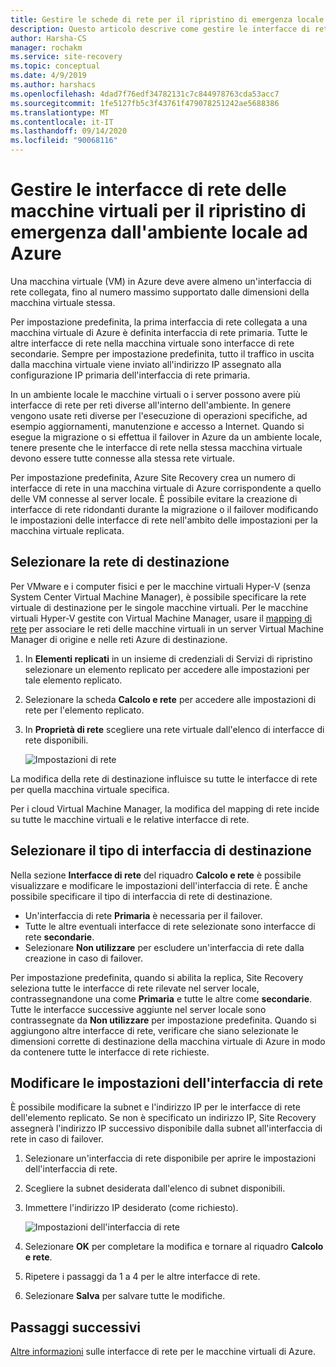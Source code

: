 ```yaml
---
title: Gestire le schede di rete per il ripristino di emergenza locale con Azure Site Recovery
description: Questo articolo descrive come gestire le interfacce di rete per il ripristino di emergenza dall'ambiente locale ad Azure con Azure Site Recovery
author: Harsha-CS
manager: rochakm
ms.service: site-recovery
ms.topic: conceptual
ms.date: 4/9/2019
ms.author: harshacs
ms.openlocfilehash: 4dad7f76edf34782131c7c844978763cda53acc7
ms.sourcegitcommit: 1fe5127fb5c3f43761f479078251242ae5688386
ms.translationtype: MT
ms.contentlocale: it-IT
ms.lasthandoff: 09/14/2020
ms.locfileid: "90068116"
---
```

# <a name="manage-vm-network-interfaces-for-on-premises-disaster-recovery-to-azure"></a>Gestire le interfacce di rete delle macchine virtuali per il ripristino di emergenza dall'ambiente locale ad Azure

Una macchina virtuale (VM) in Azure deve avere almeno un'interfaccia di rete collegata, fino al numero massimo supportato dalle dimensioni della macchina virtuale stessa.

Per impostazione predefinita, la prima interfaccia di rete collegata a una macchina virtuale di Azure è definita interfaccia di rete primaria. Tutte le altre interfacce di rete nella macchina virtuale sono interfacce di rete secondarie. Sempre per impostazione predefinita, tutto il traffico in uscita dalla macchina virtuale viene inviato all'indirizzo IP assegnato alla configurazione IP primaria dell'interfaccia di rete primaria.

In un ambiente locale le macchine virtuali o i server possono avere più interfacce di rete per reti diverse all'interno dell'ambiente. In genere vengono usate reti diverse per l'esecuzione di operazioni specifiche, ad esempio aggiornamenti, manutenzione e accesso a Internet. Quando si esegue la migrazione o si effettua il failover in Azure da un ambiente locale, tenere presente che le interfacce di rete nella stessa macchina virtuale devono essere tutte connesse alla stessa rete virtuale.

Per impostazione predefinita, Azure Site Recovery crea un numero di interfacce di rete in una macchina virtuale di Azure corrispondente a quello delle VM connesse al server locale. È possibile evitare la creazione di interfacce di rete ridondanti durante la migrazione o il failover modificando le impostazioni delle interfacce di rete nell'ambito delle impostazioni per la macchina virtuale replicata.

## <a name="select-the-target-network"></a>Selezionare la rete di destinazione

Per VMware e i computer fisici e per le macchine virtuali Hyper-V (senza System Center Virtual Machine Manager), è possibile specificare la rete virtuale di destinazione per le singole macchine virtuali. Per le macchine virtuali Hyper-V gestite con Virtual Machine Manager, usare il [mapping di rete](./hyper-v-vmm-network-mapping.md) per associare le reti delle macchine virtuali in un server Virtual Machine Manager di origine e nelle reti Azure di destinazione.

1. In **Elementi replicati** in un insieme di credenziali di Servizi di ripristino selezionare un elemento replicato per accedere alle impostazioni per tale elemento replicato.

2. Selezionare la scheda **Calcolo e rete** per accedere alle impostazioni di rete per l'elemento replicato.

3. In **Proprietà di rete** scegliere una rete virtuale dall'elenco di interfacce di rete disponibili.

    ![Impostazioni di rete](./media/site-recovery-manage-network-interfaces-on-premises-to-azure/compute-and-network.png)

La modifica della rete di destinazione influisce su tutte le interfacce di rete per quella macchina virtuale specifica.

Per i cloud Virtual Machine Manager, la modifica del mapping di rete incide su tutte le macchine virtuali e le relative interfacce di rete.

## <a name="select-the-target-interface-type"></a>Selezionare il tipo di interfaccia di destinazione

Nella sezione **Interfacce di rete** del riquadro **Calcolo e rete** è possibile visualizzare e modificare le impostazioni dell'interfaccia di rete. È anche possibile specificare il tipo di interfaccia di rete di destinazione.

- Un'interfaccia di rete **Primaria** è necessaria per il failover.
- Tutte le altre eventuali interfacce di rete selezionate sono interfacce di rete **secondarie**.
- Selezionare **Non utilizzare** per escludere un'interfaccia di rete dalla creazione in caso di failover.

Per impostazione predefinita, quando si abilita la replica, Site Recovery seleziona tutte le interfacce di rete rilevate nel server locale, contrassegnandone una come **Primaria** e tutte le altre come **secondarie**. Tutte le interfacce successive aggiunte nel server locale sono contrassegnate da **Non utilizzare** per impostazione predefinita. Quando si aggiungono altre interfacce di rete, verificare che siano selezionate le dimensioni corrette di destinazione della macchina virtuale di Azure in modo da contenere tutte le interfacce di rete richieste.

## <a name="modify-network-interface-settings"></a>Modificare le impostazioni dell'interfaccia di rete

È possibile modificare la subnet e l'indirizzo IP per le interfacce di rete dell'elemento replicato. Se non è specificato un indirizzo IP, Site Recovery assegnerà l'indirizzo IP successivo disponibile dalla subnet all'interfaccia di rete in caso di failover.

1. Selezionare un'interfaccia di rete disponibile per aprire le impostazioni dell'interfaccia di rete.

2. Scegliere la subnet desiderata dall'elenco di subnet disponibili.

3. Immettere l'indirizzo IP desiderato (come richiesto).

    ![Impostazioni dell'interfaccia di rete](./media/site-recovery-manage-network-interfaces-on-premises-to-azure/network-interface-settings.png)

4. Selezionare **OK** per completare la modifica e tornare al riquadro **Calcolo e rete**.

5. Ripetere i passaggi da 1 a 4 per le altre interfacce di rete.

6. Selezionare **Salva** per salvare tutte le modifiche.

## <a name="next-steps"></a>Passaggi successivi
  [Altre informazioni](../virtual-network/virtual-network-network-interface-vm.md) sulle interfacce di rete per le macchine virtuali di Azure.
